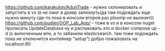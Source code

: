 https://github.com/karakulon/AdunTrade - нужно склонировать и запустить в vs (я не смог в докер запихнуть(да там подождать еще нужно минуту где-то пока в консоли второй раз ploomp не вылезет))
https://github.com/pudjer/OOP_Lab_App/ - тоже в vs и в консоли nuget прописать UpdateDatabase
ну и распаковать это и docker-compose up -d (с включенным впн, а то забанили elasticsearch. там тоже подождать пока не отключится контейнер "setup")
добро пожаловать на localhost:80
